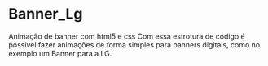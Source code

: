 # Banner_Lg
Animação de banner com html5 e css
Com essa estrotura de código é possivel fazer animações de forma simples para banners digitais, como no exemplo um Banner para a LG.

